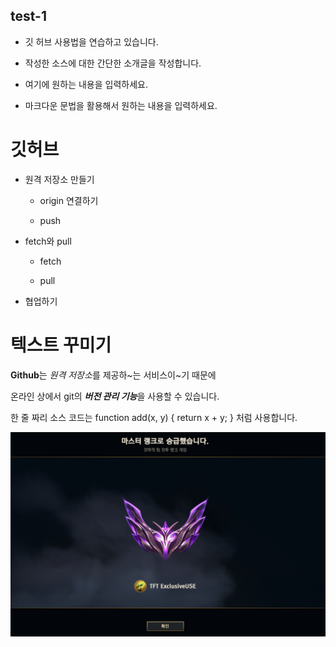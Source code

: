 ## test-1
+ 깃 허브 사용법을 연습하고 있습니다.

+ 작성한 소스에 대한 간단한 소개글을 작성합니다.

+ 여기에 원하는 내용을 입력하세요.

+ 마크다운 문법을 활용해서 원하는 내용을 입력하세요.


# 깃허브

- 원격 저장소 만들기

  - origin 연결하기

  - push

- fetch와 pull

  - fetch
 
  - pull
    
- 협업하기

# 텍스트 꾸미기

**Github**는 *원격 저장소*를 제공하~는 서비스이~기 때문에

온라인 상에서 git의 ***버전 관리 기능***을 사용할 수 있습니다.

한 줄 짜리  소스 코드는 function add(x, y) { return x + y; } 처럼 사용합니다.

![프로필 이미지](./tii.png)
